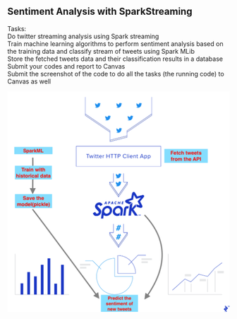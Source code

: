 ## Sentiment Analysis with SparkStreaming  
  
Tasks:  
Do twitter streaming analysis using Spark streaming  
Train machine learning algorithms to perform sentiment analysis based on the training data and classify stream of tweets using Spark MLib  
Store the fetched tweets data and their classification results in a database  
Submit your codes and report to Canvas  
Submit the screenshot of the code to do all the tasks (the running code) to Canvas as well  
  
![Sentiment Analysis with Spark Streaming](/workflow.png)
  


